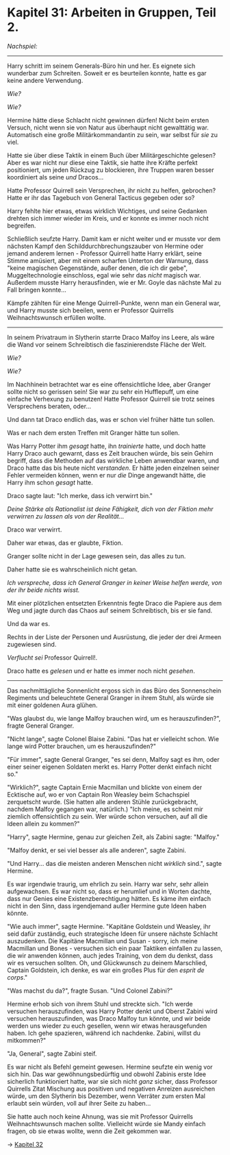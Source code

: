 # Kapitel 31: Arbeiten in Gruppen, Teil 2.

_Nachspiel:_

* * *

Harry schritt im seinem Generals-Büro hin und her. Es eignete sich wunderbar zum Schreiten. Soweit er es beurteilen konnte, hatte es gar keine andere Verwendung.

_Wie?_

_Wie?_

Hermine hätte diese Schlacht nicht gewinnen dürfen! Nicht beim ersten Versuch, nicht wenn sie von Natur aus überhaupt nicht gewalttätig war. Automatisch eine große Militärkommandantin zu sein, war selbst für _sie_ zu viel.

Hatte sie über diese Taktik in einem Buch über Militärgeschichte gelesen? Aber es war nicht nur diese eine Taktik, sie hatte ihre Kräfte perfekt positioniert, um jeden Rückzug zu blockieren, ihre Truppen waren besser koordiniert als seine _und_ Dracos...

Hatte Professor Quirrell sein Versprechen, ihr nicht zu helfen, gebrochen? Hatte er ihr das Tagebuch von General Tacticus gegeben oder so?

Harry fehlte hier etwas, etwas wirklich Wichtiges, und seine Gedanken drehten sich immer wieder im Kreis, und er konnte es immer noch nicht begreifen.

Schließlich seufzte Harry. Damit kam er nicht weiter und er musste vor dem nächsten Kampf den Schilddurchbrechungszauber von Hermine oder jemand anderem lernen - Professor Quirrell hatte Harry erklärt, seine Stimme amüsiert, aber mit einem scharfen Unterton der Warnung, dass "keine magischen Gegenstände, außer denen, die ich dir gebe", Muggeltechnologie einschloss, egal wie sehr das _nicht_ magisch war. Außerdem musste Harry herausfinden, wie er Mr. Goyle das nächste Mal zu Fall bringen konnte...

Kämpfe zählten für eine Menge Quirrell-Punkte, wenn man ein General war, und Harry musste sich beeilen, wenn er Professor Quirrells Weihnachtswunsch erfüllen wollte.

* * *

In seinem Privatraum in Slytherin starrte Draco Malfoy ins Leere, als wäre die Wand vor seinem Schreibtisch die faszinierendste Fläche der Welt.

_Wie?_

_Wie?_

Im Nachhinein betrachtet war es eine offensichtliche Idee, aber Granger sollte nicht so gerissen sein! Sie war zu sehr ein Hufflepuff, um eine einfache Verhexung zu benutzen! Hatte Professor Quirrell sie trotz seines Versprechens beraten, oder...

Und dann tat Draco endlich das, was er schon viel früher hätte tun sollen.

Was er nach dem ersten Treffen mit Granger hätte tun sollen.

Was Harry Potter ihm _gesagt_ hatte, ihn _trainierte_ hatte, und doch hatte Harry Draco auch gewarnt, dass es Zeit brauchen würde, bis sein Gehirn begriff, dass die Methoden auf das wirkliche Leben anwendbar waren, und Draco hatte das bis heute nicht _verstanden_. Er hätte jeden einzelnen seiner Fehler vermeiden können, wenn er nur _die_ Dinge angewandt hätte, die Harry ihm schon _gesagt_ hatte.

Draco sagte laut: "Ich merke, dass ich verwirrt bin."

_Deine Stärke als Rationalist ist deine Fähigkeit, dich von der Fiktion mehr verwirren zu lassen als von der Realität..._

Draco war verwirrt.

Daher war etwas, das er glaubte, Fiktion.

Granger sollte nicht in der Lage gewesen sein, das alles zu tun.

Daher hatte sie es wahrscheinlich nicht getan.

_Ich verspreche, dass ich General Granger in keiner Weise helfen werde, von der ihr beide nichts wisst._

Mit einer plötzlichen entsetzten Erkenntnis fegte Draco die Papiere aus dem Weg und jagte durch das Chaos auf seinem Schreibtisch, bis er sie fand.

Und da war es.

Rechts in der Liste der Personen und Ausrüstung, die jeder der drei Armeen zugewiesen sind.

_Verflucht sei_ Professor Quirrell!.

Draco hatte es _gelesen_ und er hatte es immer noch nicht _gesehen_.

* * *

Das nachmittägliche Sonnenlicht ergoss sich in das Büro des Sonnenschein Regiments und beleuchtete General Granger in ihrem Stuhl, als würde sie mit einer goldenen Aura glühen.

"Was glaubst du, wie lange Malfoy brauchen wird, um es herauszufinden?", fragte General Granger.

"Nicht lange", sagte Colonel Blaise Zabini. "Das hat er vielleicht schon. Wie lange wird Potter brauchen, um es herauszufinden?"

"Für immer", sagte General Granger, "es sei denn, Malfoy sagt es ihm, oder einer seiner eigenen Soldaten merkt es. Harry Potter denkt einfach nicht so."

"Wirklich?", sagte Captain Ernie Macmillan und blickte von einem der Ecktische auf, wo er von Captain Ron Weasley beim Schachspiel zerquetscht wurde. (Sie hatten alle anderen Stühle zurückgebracht, nachdem Malfoy gegangen war, natürlich.) "Ich meine, es scheint mir ziemlich offensichtlich zu sein. Wer würde schon versuchen, auf all die Ideen allein zu kommen?"

"Harry", sagte Hermine, genau zur gleichen Zeit, als Zabini sagte: "Malfoy."

"Malfoy denkt, er sei viel besser als alle anderen", sagte Zabini.

"Und Harry... das die meisten anderen Menschen nicht _wirklich_ sind.", sagte Hermine.

Es war irgendwie traurig, um ehrlich zu sein. Harry war sehr, sehr allein aufgewachsen. Es war nicht so, dass er herumlief und in Worten dachte, dass nur Genies eine Existenzberechtigung hätten. Es käme ihm einfach nicht in den Sinn, dass irgendjemand außer Hermine gute Ideen haben könnte.

"Wie auch immer", sagte Hermine. "Kapitäne Goldstein und Weasley, ihr seid dafür zuständig, euch strategische Ideen für unsere nächste Schlacht auszudenken. Die Kapitäne Macmillan und Susan - sorry, ich meine Macmillan und Bones - versuchen sich ein paar Taktiken einfallen zu lassen, die wir anwenden können, auch jedes Training, von dem du denkst, dass wir es versuchen sollten. Oh, und Glückwunsch zu deinem Marschlied, Captain Goldstein, ich denke, es war ein großes Plus für den _esprit de corps_."

"Was machst du da?", fragte Susan. "Und Colonel Zabini?"

Hermine erhob sich von ihrem Stuhl und streckte sich. "Ich werde versuchen herauszufinden, was Harry Potter denkt und Oberst Zabini wird versuchen herauszufinden, was Draco Malfoy tun könnte, und wir beide werden uns wieder zu euch gesellen, wenn wir etwas herausgefunden haben. Ich gehe spazieren, während ich nachdenke. Zabini, willst du mitkommen?"

"Ja, General", sagte Zabini steif.

Es war nicht als Befehl gemeint gewesen. Hermine seufzte ein wenig vor sich hin. Das war gewöhnungsbedürftig und obwohl Zabinis erste Idee sicherlich funktioniert hatte, war sie sich nicht _ganz_ sicher, dass Professor Quirrells Zitat Mischung aus positiven und negativen Anreizen ausreichen würde, um den Slytherin bis Dezember, wenn Verräter zum ersten Mal erlaubt sein würden, voll auf ihrer Seite zu haben...

Sie hatte auch noch keine Ahnung, was sie mit Professor Quirrells Weihnachtswunsch machen sollte. Vielleicht würde sie Mandy einfach fragen, ob sie etwas wollte, wenn die Zeit gekommen war.

→ [Kapitel 32](Kapitel-32.md)
